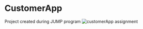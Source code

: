 # CustomerApp
Project created during JUMP program
![customerApp assignment](https://user-images.githubusercontent.com/10780631/87863246-1f0bdc80-c927-11ea-99d3-321c8e39bcd2.png)
